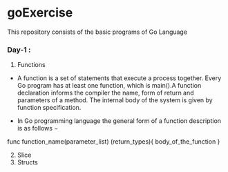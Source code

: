 # goExercise
This repository consists of the basic programs of Go Language

### Day-1 :
1. Functions
* A function is a set of statements that execute a process together. Every Go program has at least one function, which is main().A function declaration informs the compiler the name, form of return and parameters of a method. The internal body of the system is given by function specification. 

* In Go programming language the general form of a function description is as follows − 

func function_name(parameter_list) (return_types){
    body_of_the_function
}

2. Slice
3. Structs

